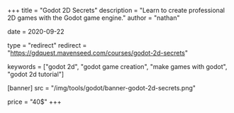 +++
title = "Godot 2D Secrets"
description = "Learn to create professional 2D games with the Godot game engine."
author = "nathan"

date = 2020-09-22

type = "redirect"
redirect = "https://gdquest.mavenseed.com/courses/godot-2d-secrets"

keywords = ["godot 2d", "godot game creation", "make games with godot", "godot 2d tutorial"]

[banner]
src = "/img/tools/godot/banner-godot-2d-secrets.png"

price = "40$"
+++
